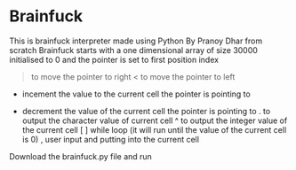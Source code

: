 # Brainfuck
This is brainfuck interpreter made using Python By Pranoy Dhar from scratch
Brainfuck starts with a one dimensional array of size 30000 initialised to 0
and the pointer is set to first position index
> to move the pointer to right
< to move the pointer to left
+ incement the value to the current cell the pointer is pointing to
- decrement the value of the current cell the pointer is pointing to
. to output the character value of current cell
^ to output the integer value of the current cell
[   ] while loop (it will run until the value of the current cell is 0)
, user input and putting into the current cell

Download the brainfuck.py file and run
